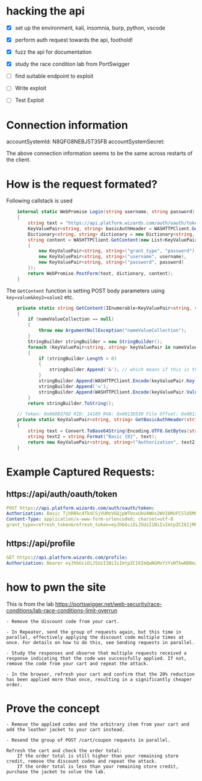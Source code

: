 # hacking the api

- [x] set up the environment, kali, insomnia, burp, python, vscode
- [x] perform auth request towards the api, foothold!
- [x] fuzz the api for documentation
- [x] study the race condition lab from PortSwigger
- [ ] find suitable endpoint to exploit
- [ ] Write exploit
- [ ] Test Exploit



# Connection information
accountSystemId: N8QFG8NEBJ5T35FB
accountSystemSecret: 	

The above connection information seems to be the same across restarts of the client.


# How is the request formated?
Following callstack is used

```csharp
	internal static WebPromise Login(string username, string password)
	{
		string text = "https://api.platform.wizards.com/auth/oauth/token";
		KeyValuePair<string, string> basicAuthHeader = WASHTTPClient.GetBasicAuthHeader(WASHTTPClient.ClientID, WASHTTPClient.ClientSecret);
		Dictionary<string, string> dictionary = new Dictionary<string, string> { { basicAuthHeader.Key, basicAuthHeader.Value } };
		string content = WASHTTPClient.GetContent(new List<KeyValuePair<string, string>>
		{
			new KeyValuePair<string, string>("grant_type", "password"),
			new KeyValuePair<string, string>("username", username),
			new KeyValuePair<string, string>("password", password)
		});
		return WebPromise.PostForm(text, dictionary, content);
	}
```

The `GetContent` function is setting POST body parameters using `key=value&key2=value2` etc.

```csharp
	private static string GetContent(IEnumerable<KeyValuePair<string, string>> nameValueCollection)
	{
		if (nameValueCollection == null)
		{
			throw new ArgumentNullException("nameValueCollection");
		}
		StringBuilder stringBuilder = new StringBuilder();
		foreach (KeyValuePair<string, string> keyValuePair in nameValueCollection)
		{
			if (stringBuilder.Length > 0)
			{
				stringBuilder.Append('&'); // which means if this is the second parameter in the loop, add &
			}
			stringBuilder.Append(WASHTTPClient.Encode(keyValuePair.Key));
			stringBuilder.Append('=');
			stringBuilder.Append(WASHTTPClient.Encode(keyValuePair.Value));
		}
		return stringBuilder.ToString();
```

```csharp
	// Token: 0x0600376D RID: 14189 RVA: 0x0013D530 File Offset: 0x0013B730
	private static KeyValuePair<string, string> GetBasicAuthHeader(string clientId, string clientSecret)
	{
		string text = Convert.ToBase64String(Encoding.UTF8.GetBytes(string.Format("{0}:{1}", clientId, clientSecret)));
		string text2 = string.Format("Basic {0}", text);
		return new KeyValuePair<string, string>("Authorization", text2);
	}
```


# Example Captured Requests:
## https://api/auth/oauth/token
```Yaml
POST https://api.platform.wizards.com/auth/oauth/token:
Authorization: Basic TjhRRkc4TkVCSjVUMzVGQjpWTUsxUkU4WUs2WVI0RUFCSlU5MQ==
Content-Type: application/x-www-form-urlencoded; charset=utf-8
grant_type=refresh_token&refresh_token=eyJhbGciOiJSUzI1NiIsImtpZCI6IjM0NmM4YTY1NTBlZGI5MDRjM2IyNWI3ODlmOTllNjU3ODA4MGJiOTUiLCJ0eXAiOiJKV1QifQ.eyJhdWQiOiJOOFFGRzhORUJKNVQzNUZCIiwiZXhwIjoxNjk3OTY5Mzc0LCJpYXQiOjE2OTY3NTk3NzQsImlzcyI6IklOTVZERDJISDVES0pISFNGR0NLR0dPU0NZIiwic3ViIjoiTEI0WFNLNDVGWkhPWkVMNDZPM1FWV0EzS0EiLCJ3b3RjLWRvbW4iOiJ3aXphcmRzIiwid290Yy1zY3BzIjpbImZpcnN0LXBhcnR5Il0sIndvdGMtZmxncyI6MSwid290Yy1wZGdyIjoiQzNWT0FONjZXTkNGRkFDQ001UkZXM0RXQk0iLCJ3b3RjLXNvY2wiOnt9LCJ3b3RjLWNuc3QiOjB9.WhF404LHWSnjDYgoyTcsAOfdbwhzkpW7-5mqFKIL7-pt9rCLNE6pO208ZanG54yz0zobrOwgHOMOOYryqD1MBuShIcyDsB4OW6QJHXosxrCY_0-E0uY8i_-KChdRfS3F086GhM19H1yMDYqlgdtTnbQhyrPSObq8Y5NJJMfS7Ej-PSbVKkZFdyCmNto9CXOCrLxOYwfZw_TjW_90oWGEHDHv4snpsXPrjzAiTzAAR7uHYBHIex0yq_A_SOHObMrVaB03j2TTq8pkNSnj7HL_FiK6jkFCMR-NnXe5vmXPIFHvvqLfVpeWcPkPhGcdcAiWXNJFVCI7PhxR6i0VUjpm9w
```

## https://api/profile

```yaml
GET https://api.platform.wizards.com/profile:
Authorization: Bearer eyJhbGciOiJSUzI1NiIsImtpZCI6ImQwNGMxYzYxNTkwNDBmZGRhN2FlYjI0ODViOWU0MTBlZDM0ZDJkMDgiLCJ0eXAiOiJKV1QifQ.eyJhdWQiOiJOOFFGRzhORUJKNVQzNUZCIiwiZXhwIjoxNjk2NzYwNzgxLCJpYXQiOjE2OTY3NTk4MjEsImlzcyI6IklOTVZERDJISDVES0pISFNGR0NLR0dPU0NZIiwic3ViIjoiTEI0WFNLNDVGWkhPWkVMNDZPM1FWV0EzS0EiLCJ3b3RjLW5hbWUiOiJQZXBwYVBFRUVFRyM5MTI1OSIsIndvdGMtZG9tbiI6IndpemFyZHMiLCJ3b3RjLWdhbWUiOiJhcmVuYSIsIndvdGMtZmxncyI6MSwid290Yy1yb2xzIjpbIk1ETkFMUEhBIl0sIndvdGMtcHJtcyI6W10sIndvdGMtc2NwcyI6WyJmaXJzdC1wYXJ0eSJdLCJ3b3RjLXBkZ3IiOiJDM1ZPQU42NldOQ0ZGQUNDTTVSRlczRFdCTSIsIndvdGMtc2d0cyI6W10sIndvdGMtc29jbCI6e30sIndvdGMtY25zdCI6MH0.Ep7bDMq8cNku-9yycsqZ77dBV1NJyfYPid7X8xk_KPpyaDJrVprjVioJDRswV3hzGqIvn1f1TzfE0LEHYsj9yGDC0kHV0g1FoF9wWjeRq7GG4m7RMEjF3Qv82f4z04jSD4Qk9KTfAm6tZS5R0ZZn9pelnD22FiWjR551bpKhsMqhJkz9VOPZIGDVjhrMiTNCSJ9PdyHc2O-Imm3orQUuqjnVwYdqGWui3NQ8NdofFtK6601TRniRsZN_EjftbQTiaTT1782s7ngkQ1ZRoNAtVZU0zKLS_lchi70XP09Ojfrms9AtJ-vb2UUTKMO88AovF73NmmOBGNW907sHW-4mVQ
```
# how to pwn the site

This is from the lab https://portswigger.net/web-security/race-conditions/lab-race-conditions-limit-overrun

    - Remove the discount code from your cart.

    - In Repeater, send the group of requests again, but this time in parallel, effectively applying the discount code multiple times at once. For details on how to do this, see Sending requests in parallel.

    - Study the responses and observe that multiple requests received a response indicating that the code was successfully applied. If not, remove the code from your cart and repeat the attack.

    - In the browser, refresh your cart and confirm that the 20% reduction has been applied more than once, resulting in a significantly cheaper order.

# Prove the concept

    - Remove the applied codes and the arbitrary item from your cart and add the leather jacket to your cart instead.

    - Resend the group of POST /cart/coupon requests in parallel.

    Refresh the cart and check the order total:
        If the order total is still higher than your remaining store credit, remove the discount codes and repeat the attack.
        If the order total is less than your remaining store credit, purchase the jacket to solve the lab.
